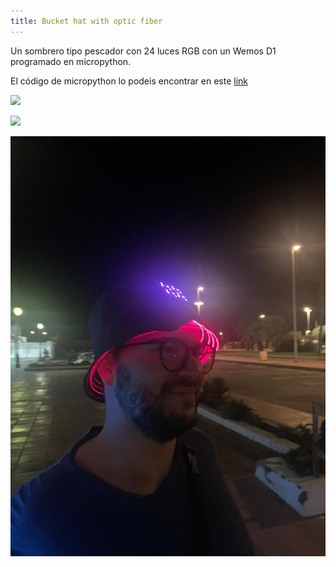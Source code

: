 ```yaml
---
title: Bucket hat with optic fiber
---
```


Un sombrero tipo pescador con 24 luces RGB con un Wemos D1 programado en micropython.

El código de micropython lo podeis encontrar en este [link](https://github.com/acien101/fiber-hat)

![](./media/20200915/1.gif)

![](./media/20200915/2.gif)

![](./media/20200915/3.jpeg)


